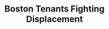 ---
title: Boston Tenants Fighting Displacement
description: "A map featuring tenant stories from four key hotbeds of displacement: East Boston, Washington Street Corridor, Chinatown, and Hyde Park/Mattapan."
thumbnail: /images/map-thumbnails/story-map-thumb.jpg
map_id: east_boston_tenant_association_map
---